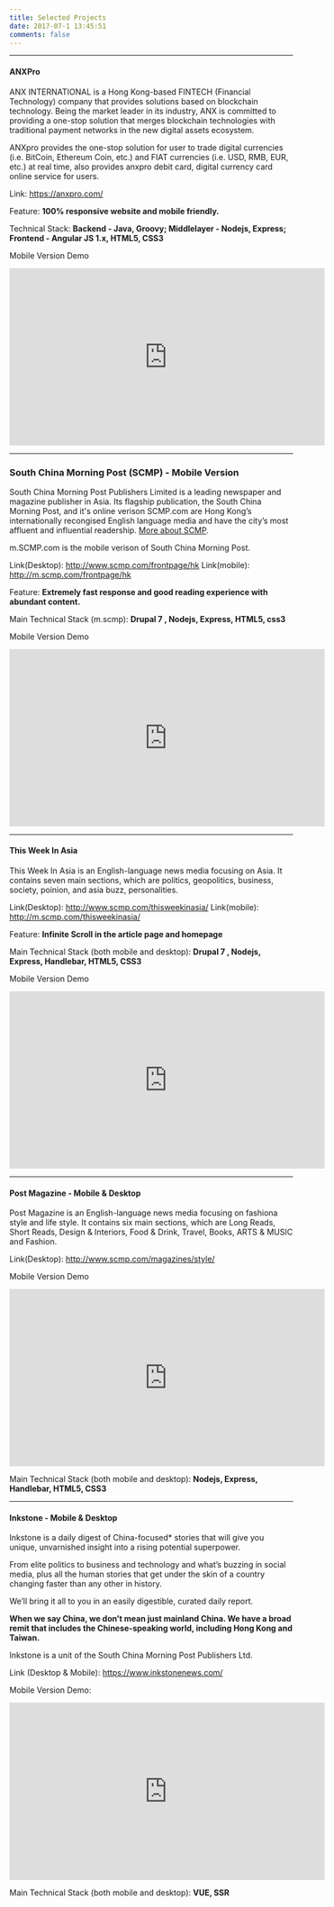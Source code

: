```yaml
---
title: Selected Projects
date: 2017-07-1 13:45:51
comments: false
---
```


---

#### ANXPro

ANX INTERNATIONAL is a Hong Kong-based FINTECH (Financial Technology) company that provides solutions based on blockchain technology. Being the market leader in its industry, ANX is committed to providing a one-stop solution that merges blockchain technologies with traditional payment networks in the new digital assets ecosystem.

ANXpro provides the one-stop solution for user to trade digital currencies (i.e. BitCoin, Ethereum Coin, etc.) and FIAT currencies (i.e. USD, RMB, EUR, etc.) at real time, also provides anxpro debit card, digital currency card online service for users.

Link: https://anxpro.com/

Feature: **100% responsive website and mobile friendly.**

Technical Stack: **Backend - Java, Groovy; Middlelayer - Nodejs, Express; Frontend - Angular JS 1.x, HTML5, CSS3**

<!-- Screenshots:
![1](/images/ANXpro/1.png "1")
![2](/images/ANXpro/2.png "2")
![3](/images/ANXpro/3.png "3")
![4](/images/ANXpro/4.png "4")
![5](/images/ANXpro/5.png "5") -->

Mobile Version Demo

<iframe width="560" height="315" src="https://www.youtube.com/embed/imZnTEJxOBI" frameborder="0" allowfullscreen></iframe>

---

### South China Morning Post (SCMP) - Mobile Version

South China Morning Post Publishers Limited is a leading newspaper and magazine publisher in Asia. Its flagship publication, the South China Morning Post, and it's online verison SCMP.com are Hong Kong’s internationally recongised English language media and have the city’s most affluent and influential readership. [More about SCMP](https://en.wikipedia.org/wiki/South_China_Morning_Post).

m.SCMP.com is the mobile verison of South China Morning Post.

Link(Desktop): http://www.scmp.com/frontpage/hk
Link(mobile): http://m.scmp.com/frontpage/hk

Feature: **Extremely fast response and good reading experience with abundant content.**

Main Technical Stack (m.scmp): **Drupal 7 , Nodejs, Express, HTML5, css3**

Mobile Version Demo

<iframe width="560" height="315" src="https://www.youtube.com/embed/cjONjTA18oE" frameborder="0" allowfullscreen></iframe>

---

#### This Week In Asia

This Week In Asia is an English-language news media focusing on Asia. It contains seven main sections, which are politics, geopolitics, business, society, poinion, and asia buzz, personalities.

Link(Desktop): http://www.scmp.com/thisweekinasia/
Link(mobile): http://m.scmp.com/thisweekinasia/

Feature: **Infinite Scroll in the article page and homepage**

Main Technical Stack (both mobile and desktop): **Drupal 7 , Nodejs, Express, Handlebar, HTML5, CSS3**

<!-- Screenshots:
![1](/images/thisweekinasia/1.png "1")
![2](/images/thisweekinasia/2.png "2") -->

Mobile Version Demo

<iframe width="560" height="315" src="https://www.youtube.com/embed/6CgozX9pn8M" frameborder="0" allowfullscreen></iframe>

---

#### Post Magazine - Mobile & Desktop

Post Magazine is an English-language news media focusing on fashiona style and life style. It contains six main sections, which are Long Reads, Short Reads, Design & Interiors, Food & Drink, Travel, Books, ARTS & MUSIC and Fashion.

Link(Desktop): http://www.scmp.com/magazines/style/

Mobile Version Demo

<iframe width="560" height="315" src="https://www.youtube.com/embed/WJvEs83VnN8" frameborder="0" allowfullscreen></iframe>

Main Technical Stack (both mobile and desktop): **Nodejs, Express, Handlebar, HTML5, CSS3**

---

#### Inkstone - Mobile & Desktop

Inkstone is a daily digest of China-focused\* stories that will give you unique, unvarnished insight into a rising potential superpower.

From elite politics to business and technology and what’s buzzing in social media, plus all the human stories that get under the skin of a country changing faster than any other in history.

We’ll bring it all to you in an easily digestible, curated daily report.

**When we say China, we don’t mean just mainland China. We have a broad remit that includes the Chinese-speaking world, including Hong Kong and Taiwan.**

Inkstone is a unit of the South China Morning Post Publishers Ltd.

Link (Desktop & Mobile): https://www.inkstonenews.com/

Mobile Version Demo:

<iframe width="560" height="315" src="https://www.youtube.com/embed/AwFWilh9JZg" frameborder="0" allow="autoplay; encrypted-media" allowfullscreen></iframe>

Main Technical Stack (both mobile and desktop): **VUE, SSR**
